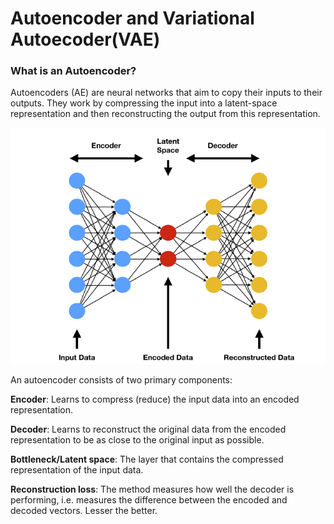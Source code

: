 # Autoencoder and Variational Autoecoder(VAE)

### What is an Autoencoder?

Autoencoders (AE) are neural networks that aim to copy their inputs to their outputs. They work by compressing the input into a latent-space representation and then reconstructing the output from this representation.

![Autoencoder](https://github.com/nageshsinghc4/Autoencoder-and-Variational-Autoecoder/blob/main/3eee0b_b9824728c9a845a18c083f3b76736cbf_mv2.webp)

An autoencoder consists of two primary components:


**Encoder**: Learns to compress (reduce) the input data into an encoded representation.

**Decoder**: Learns to reconstruct the original data from the encoded representation to be as close to the original input as possible.

**Bottleneck/Latent space**: The layer that contains the compressed representation of the input data.

**Reconstruction loss**: The method measures how well the decoder is performing, i.e. measures the difference between the encoded and decoded vectors. Lesser the better.
